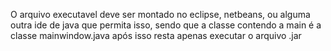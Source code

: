 O arquivo executavel deve ser montado no eclipse, netbeans, ou alguma outra ide de java que permita isso, sendo que a classe contendo a main é a classe mainwindow.java
após isso resta apenas executar o arquivo .jar
